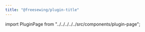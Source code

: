 ```yaml
---
title: "@freesewing/plugin-title"
---
```


import PluginPage from "../../../../../src/components/plugin-page";

<PluginPage plugin="title" />
